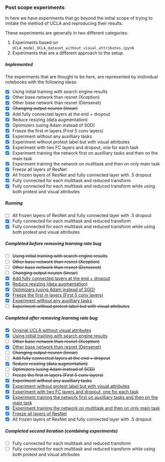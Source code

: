 ### Post scope experiments

In here we have experiments that go beyond the initial scope
of trying to imitate the method of UCLA and reproducing their
results.

These experiments are generally in two different categories:
 1. Experiments based on `UCLA_model_UCLA_dataset_without_visual_attributes.ipynb`
 2. Experiments that are a different approach to the setup.



##### Implemented
The experiments that are thought to be here, are represented
by inidividual notebooks with the following ideas:

- [X] Using initial training with search engine results
- [X] Other base network than resnet (Xception)
- [X] Other base network than resnet (Densenet)
- [X] ~~Changing output neuron (linear)~~
- [X] Add fully connected layers at the end + dropout
- [X] Reduce resizing (data augmentation)
- [X] Optimizers (using Adam instead of SGD)
- [X] Freeze the first _m_ layers (First 5 conv layers)
- [X] Experiment without any auxilliary tasks
- [X] Experiment without protest label but with visual attributes
- [X] Experiment with two FC layers and dropout, one for each task
- [X] Experiment training the network first on auxilliary tasks and then on the main task
- [X] Experiment training the network on multitask and then on only main task
- [X] Freeze all layers of ResNet
- [X] All frozen layers of ResNet and fully connected layer with .5 dropout
- [X] Fully connected for each multitask and reduced transform
- [X] Fully connected for each multitask and reduced transform while using both protest and visual attributes

##### Running

- [ ] All frozen layers of ResNet and fully connected layer with .5 dropout
- [X] Fully connected for each multitask and reduced transform
- [X] Fully connected for each multitask and reduced transform while using both protest and visual attributes

##### Completed before removing learning rate bug

- [ ] ~~Using initial training with search engine results~~
- [ ] ~~Other base network than resnet (Xception)~~
- [ ] ~~Other base network than resnet (Densenet)~~
- [ ] ~~Changing output neuron (linear)~~
- [X] [Add fully connected layers at the end + dropout](https://github.itu.dk/lukl/Thesis_2018/raw/master/analysis/post_scope_experiments/plots/UCLA_model_ADD_FC_DROPOUT_evaluation.png)
- [X] [Reduce resizing (data augmentation)](https://github.itu.dk/lukl/Thesis_2018/raw/master/analysis/post_scope_experiments/plots/UCLA_model_reduced_augmentation_evaluation.png)
- [X] [Optimizers (using Adam instead of SGD)](https://github.itu.dk/lukl/Thesis_2018/raw/master/analysis/post_scope_experiments/plots/UCLA_model_adam_optimizer_evaluation.png)
- [X] [Freeze the first _m_ layers (First 5 conv layers)](https://github.itu.dk/lukl/Thesis_2018/raw/master/analysis/post_scope_experiments/plots/UCLA_model_freeze_m_evaluation.png)
- [X] [Experiment without any auxilliary tasks](https://github.itu.dk/lukl/Thesis_2018/raw/master/analysis/post_scope_experiments/plots/UCLA_model_no_auxilliary_tasks_evaluation.png)
- [ ] ~~Experiment without protest label but with visual attributes~~

##### Completed after removing learning rate bug

- [X] [Original UCLA without visual attributes](https://github.itu.dk/lukl/Thesis_2018/raw/master/analysis/post_scope_experiments/plots/UCLA_model_UCLA_dataset_without_visual_attributes_evaluation.png)
- [X] [Using initial training with search engine results](https://github.itu.dk/lukl/Thesis_2018/raw/master/analysis/post_scope_experiments/plots/search_engine_images_model_evaluation.png)
- [ ] ~~Other base network than resnet (Xception)~~
- [X] [Other base network than resnet (Densenet)](https://github.itu.dk/lukl/Thesis_2018/raw/master/analysis/post_scope_experiments/plots/densenet_base_evaluation.png)
- [ ] ~~Changing output neuron (linear)~~
- [ ] ~~Add fully connected layers at the end + dropout~~
- [X] ~~Reduce resizing (data augmentation)~~
- [ ] ~~Optimizers (using Adam instead of SGD)~~
- [ ] ~~Freeze the first _m_ layers (First 5 conv layers)~~
- [X] ~~Experiment without any auxilliary tasks~~
- [X] [Experiment without protest label but with visual attributes](https://github.itu.dk/lukl/Thesis_2018/raw/master/analysis/post_scope_experiments/plots/UCLA_model_w_visual_attributes_no_protest_evaluation.png)
- [X] [Experiment with two FC layers and dropout, one for each task](https://github.itu.dk/lukl/Thesis_2018/raw/master/analysis/post_scope_experiments/plots/UCLA_model_ADD_FC_DROPOUT_EACH_TASK_evaluation.png)
- [X] [Experiment training the network first on auxilliary tasks and then on the main task](https://github.itu.dk/lukl/Thesis_2018/raw/master/analysis/post_scope_experiments/plots/UCLA_model_two_round_train_evaluation.png)
- [X] [Experiment training the network on multitask and then on only main task](https://github.itu.dk/lukl/Thesis_2018/raw/master/analysis/post_scope_experiments/plots/UCLA_model_two_round_train_multitask_evaluation.png)
- [X] [Freeze all layers of ResNet](https://github.itu.dk/lukl/Thesis_2018/raw/master/analysis/post_scope_experiments/plots/UCLA_model_freeze_all_evaluation.png)
- [X] All frozen layers of ResNet and fully connected layer with .5 dropout

##### Completed second iteration (combining experiments)
- [ ] Fully connected for each multitask and reduced transform
- [ ] Fully connected for each multitask and reduced transform while using both protest and visual attributes
